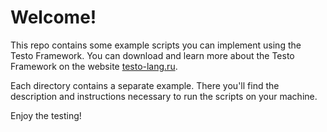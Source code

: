 # Welcome!

This repo contains some example scripts you can implement using the Testo Framework. You can download and learn more about the Testo Framework on the website [testo-lang.ru](https://testo-lang.ru).

Each directory contains a separate example. There you'll find the description and instructions necessary to run the scripts on your machine.

Enjoy the testing!
